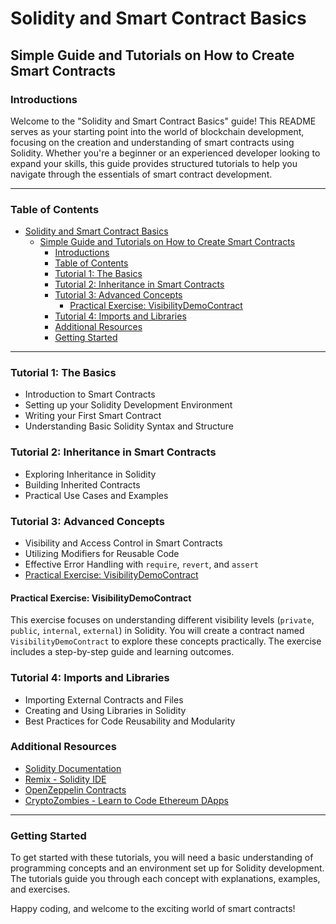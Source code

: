 # Solidity and Smart Contract Basics

## Simple Guide and Tutorials on How to Create Smart Contracts

### Introductions

Welcome to the "Solidity and Smart Contract Basics" guide! This README serves as your starting point into the world of blockchain development, focusing on the creation and understanding of smart contracts using Solidity. Whether you're a beginner or an experienced developer looking to expand your skills, this guide provides structured tutorials to help you navigate through the essentials of smart contract development.

---

### Table of Contents

- [Solidity and Smart Contract Basics](#solidity-and-smart-contract-basics)
  - [Simple Guide and Tutorials on How to Create Smart Contracts](#simple-guide-and-tutorials-on-how-to-create-smart-contracts)
    - [Introductions](#introductions)
    - [Table of Contents](#table-of-contents)
    - [Tutorial 1: The Basics](#tutorial-1-the-basics)
    - [Tutorial 2: Inheritance in Smart Contracts](#tutorial-2-inheritance-in-smart-contracts)
    - [Tutorial 3: Advanced Concepts](#tutorial-3-advanced-concepts)
      - [Practical Exercise: VisibilityDemoContract](#practical-exercise-visibilitydemocontract)
    - [Tutorial 4: Imports and Libraries](#tutorial-4-imports-and-libraries)
    - [Additional Resources](#additional-resources)
    - [Getting Started](#getting-started)

---

### Tutorial 1: The Basics

- Introduction to Smart Contracts
- Setting up your Solidity Development Environment
- Writing your First Smart Contract
- Understanding Basic Solidity Syntax and Structure

### Tutorial 2: Inheritance in Smart Contracts

- Exploring Inheritance in Solidity
- Building Inherited Contracts
- Practical Use Cases and Examples

### Tutorial 3: Advanced Concepts

- Visibility and Access Control in Smart Contracts
- Utilizing Modifiers for Reusable Code
- Effective Error Handling with `require`, `revert`, and `assert`
- [Practical Exercise: VisibilityDemoContract](#practical-exercise-visibilitydemocontract)

#### Practical Exercise: VisibilityDemoContract

This exercise focuses on understanding different visibility levels (`private`, `public`, `internal`, `external`) in Solidity. You will create a contract named `VisibilityDemoContract` to explore these concepts practically. The exercise includes a step-by-step guide and learning outcomes.

### Tutorial 4: Imports and Libraries

- Importing External Contracts and Files
- Creating and Using Libraries in Solidity
- Best Practices for Code Reusability and Modularity

### Additional Resources

- [Solidity Documentation](https://solidity.readthedocs.io)
- [Remix - Solidity IDE](http://remix.ethereum.org/)
- [OpenZeppelin Contracts](https://openzeppelin.com/contracts/)
- [CryptoZombies - Learn to Code Ethereum DApps](https://cryptozombies.io/)

---

### Getting Started

To get started with these tutorials, you will need a basic understanding of programming concepts and an environment set up for Solidity development. The tutorials guide you through each concept with explanations, examples, and exercises. 

Happy coding, and welcome to the exciting world of smart contracts!

